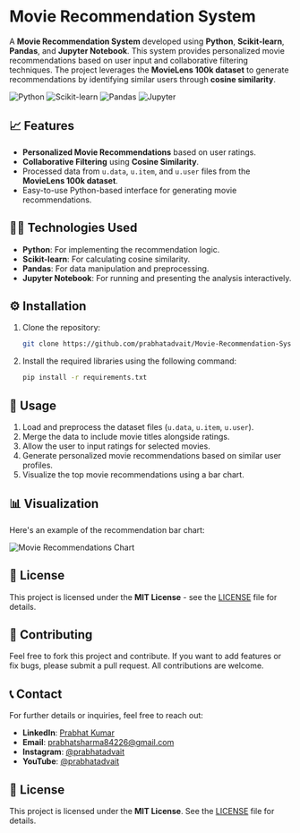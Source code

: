 # Movie Recommendation System

A **Movie Recommendation System** developed using **Python**, **Scikit-learn**, **Pandas**, and **Jupyter Notebook**. This system provides personalized movie recommendations based on user input and collaborative filtering techniques. The project leverages the **MovieLens 100k dataset** to generate recommendations by identifying similar users through **cosine similarity**.

![Python](https://img.shields.io/badge/Python-3.8+-blue.svg)
![Scikit-learn](https://img.shields.io/badge/scikit--learn-0.24.2-green.svg)
![Pandas](https://img.shields.io/badge/Pandas-1.3.3-orange.svg)
![Jupyter](https://img.shields.io/badge/Jupyter-Notebook-yellow.svg)

## 📈 Features
- **Personalized Movie Recommendations** based on user ratings.
- **Collaborative Filtering** using **Cosine Similarity**.
- Processed data from `u.data`, `u.item`, and `u.user` files from the **MovieLens 100k dataset**.
- Easy-to-use Python-based interface for generating movie recommendations.

## 🧑‍💻 Technologies Used
- **Python**: For implementing the recommendation logic.
- **Scikit-learn**: For calculating cosine similarity.
- **Pandas**: For data manipulation and preprocessing.
- **Jupyter Notebook**: For running and presenting the analysis interactively.

## ⚙️ Installation

1. Clone the repository:
    ```bash
    git clone https://github.com/prabhatadvait/Movie-Recommendation-System.git
    ```
2. Install the required libraries using the following command:
    ```bash
    pip install -r requirements.txt
    ```

## 🚀 Usage

1. Load and preprocess the dataset files (`u.data`, `u.item`, `u.user`).
2. Merge the data to include movie titles alongside ratings.
3. Allow the user to input ratings for selected movies.
4. Generate personalized movie recommendations based on similar user profiles.
5. Visualize the top movie recommendations using a bar chart.

## 📊 Visualization
Here's an example of the recommendation bar chart:

![Movie Recommendations Chart](https://path-to-image.com/your-chart-image.png) 

## 📜 License
This project is licensed under the **MIT License** - see the [LICENSE](LICENSE) file for details.

## 🤝 Contributing
Feel free to fork this project and contribute. If you want to add features or fix bugs, please submit a pull request. All contributions are welcome.

## 📞 Contact
For further details or inquiries, feel free to reach out:

- **LinkedIn**: [Prabhat Kumar](https://www.linkedin.com/in/prabhat-kumar-1260a5259)
- **Email**: [prabhatsharma84226@gmail.com](mailto:prabhatsharma84226@gmail.com)
- **Instagram**: [@prabhatadvait](https://www.instagram.com/prabhatadvait)
- **YouTube**: [@prabhatadvait](https://www.youtube.com/@prabhatadvait)

## 📝 License
This project is licensed under the **MIT License**. See the [LICENSE](LICENSE) file for details.
